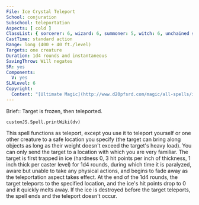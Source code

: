 ```yaml
---
File: Ice Crystal Teleport
School: conjuration
Subschool: teleportation
Aspects: [ cold ]
ClassList: { sorcerer: 6, wizard: 6, summoner: 5, witch: 6, unchained summoner: 6 }
CastTime: standard action
Range: long (400 + 40 ft./level)
Targets: one creature
Duration: 1d4 rounds and instantaneous
SavingThrow: Will negates
SR: yes
Components:
  V: yes
SLALevel: 6
Copyright:
  Content: "[Ultimate Magic](http://www.d20pfsrd.com/magic/all-spells/i/ice-crystal-teleport)"
---
```

Brief:: Target is frozen, then teleported.

```dataviewjs
customJS.Spell.printWiki(dv)
```

This spell functions as teleport, except you use it to teleport yourself or one other creature to a safe location you specify (the target can bring along objects as long as their weight doesn't exceed the target's heavy load). You can only send the target to a location with which you are very familiar. The target is first trapped in ice (hardness 0, 3 hit points per inch of thickness, 1 inch thick per caster level) for 1d4 rounds, during which time it is paralyzed, aware but unable to take any physical actions, and begins to fade away as the teleportation aspect takes effect. At the end of the 1d4 rounds, the target teleports to the specified location, and the ice's hit points drop to 0 and it quickly melts away. If the ice is destroyed before the target teleports, the spell ends and the teleport doesn't occur.
